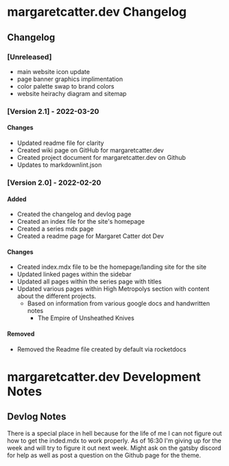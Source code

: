# margaretcatter.dev Changelog

## Changelog

### [Unreleased]

- main website icon update
- page banner graphics implimentation
- color palette swap to brand colors
- website heirachy diagram and sitemap

### [Version 2.1] - 2022-03-20

#### Changes

- Updated readme file for clarity
- Created wiki page on GitHub for margaretcatter.dev
- Created project document for margaretcatter.dev on Github
- Updates to markdownlint.json

### [Version 2.0] - 2022-02-20

#### Added

- Created the changelog and devlog page
- Created an index file for the site's homepage
- Created a series mdx page
- Created a readme page for Margaret Catter dot Dev

#### Changes

- Created index.mdx file to be the homepage/landing site for the site
- Updated linked pages within the sidebar
- Updated all pages within the series page with titles
- Updated various pages within High Metropolys section with content about the different projects.
  - Based on information from various google docs and handwritten notes
    - The Empire of Unsheathed Knives
  
#### Removed

- Removed the Readme file created by default via rocketdocs

# margaretcatter.dev Development Notes

## Devlog Notes

There is a special place in hell because for the life of me I can not figure out how to get the inded.mdx to work properly. As of 16:30 I'm giving up for the week and will try to figure it out next week. Might ask on the gatsby discord for help as well as post a question on the Github page for the theme.
